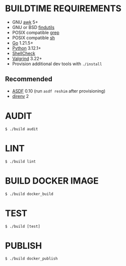 # BUILDTIME REQUIREMENTS

* GNU [awk](https://www.gnu.org/software/gawk/) 5+
* GNU or BSD [findutils](https://en.wikipedia.org/wiki/Find_(Unix))
* POSIX compatible [grep](https://pubs.opengroup.org/onlinepubs/9699919799/utilities/grep.html)
* POSIX compatible [sh](https://pubs.opengroup.org/onlinepubs/9699919799/utilities/sh.html)
* [Go](https://go.dev/) 1.21.5+
* [Python](https://www.python.org/) 3.12.1+
* [ShellCheck](https://hackage.haskell.org/package/ShellCheck)
* [Valgrind](https://valgrind.org/) 3.22+
* Provision additional dev tools with `./install`

## Recommended

* [ASDF](https://asdf-vm.com/) 0.10 (run `asdf reshim` after provisioning)
* [direnv](https://direnv.net/) 2

# AUDIT

```console
$ ./build audit
```

# LINT

```console
$ ./build lint
```

# BUILD DOCKER IMAGE

```console
$ ./build docker_build
```

# TEST

```console
$ ./build [test]
```

# PUBLISH

```console
$ ./build docker_publish
```

